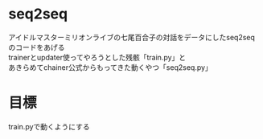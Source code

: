 # seq2seq
アイドルマスターミリオンライブの七尾百合子の対話をデータにしたseq2seqのコードをあげる  
trainerとupdater使ってやろうとした残骸「train.py」と  
あきらめてchainer公式からもってきた動くやつ「seq2seq.py」  

# 目標
train.pyで動くようにする
